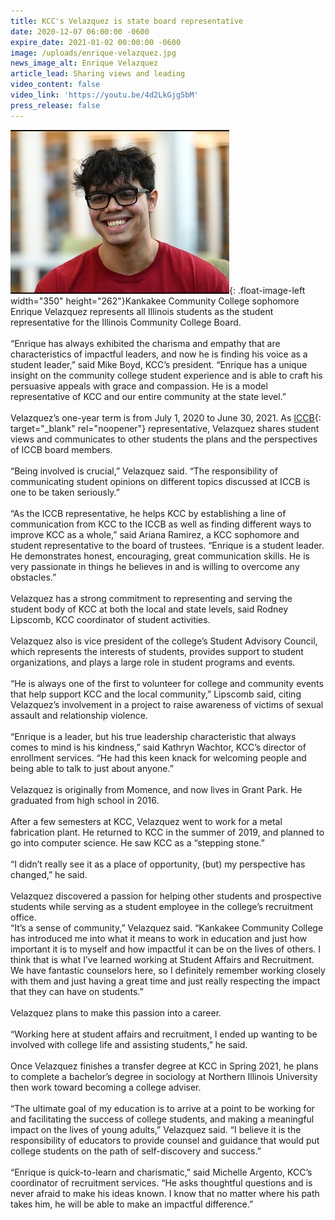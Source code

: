 ```yaml
---
title: KCC's Velazquez is state board representative
date: 2020-12-07 06:00:00 -0600
expire_date: 2021-01-02 00:00:00 -0600
image: /uploads/enrique-velazquez.jpg
news_image_alt: Enrique Velazquez
article_lead: Sharing views and leading
video_content: false
video_link: 'https://youtu.be/4d2LkGjg5bM'
press_release: false
---
```


![](/uploads/enrique-velazquez.jpg){: .float-image-left width="350" height="262"}Kankakee Community College sophomore Enrique Velazquez represents all Illinois students as the student representative for the Illinois Community College Board.<br><br>“Enrique has always exhibited the charisma and empathy that are characteristics of impactful leaders, and now he is finding his voice as a student leader,” said Mike Boyd, KCC’s president. “Enrique has a unique insight on the community college student experience and is able to craft his persuasive appeals with grace and compassion. He is a model representative of KCC and our entire community at the state level.”<br><br>Velazquez’s one-year term is from July 1, 2020 to June 30, 2021. As [ICCB](https://www.iccb.org/iccb/){: target="_blank" rel="noopener"} representative, Velazquez shares student views and communicates to other students the plans and the perspectives of ICCB board members.<br><br>“Being involved is crucial,” Velazquez said. “The responsibility of communicating student opinions on different topics discussed at ICCB is one to be taken seriously.”<br><br>“As the ICCB representative, he helps KCC by establishing a line of communication from KCC to the ICCB as well as finding different ways to improve KCC as a whole,” said Ariana Ramirez, a KCC sophomore and student representative to the board of trustees. “Enrique is a student leader. He demonstrates honest, encouraging, great communication skills. He is very passionate in things he believes in and is willing to overcome any obstacles.”<br><br>Velazquez has a strong commitment to representing and serving the student body of KCC at both the local and state levels, said Rodney Lipscomb, KCC coordinator of student activities.<br><br>Velazquez also is vice president of the college’s Student Advisory Council, which represents the interests of students, provides support to student organizations, and plays a large role in student programs and events.<br><br>“He is always one of the first to volunteer for college and community events that help support KCC and the local community,” Lipscomb said, citing Velazquez’s involvement in a project to raise awareness of victims of sexual assault and relationship violence.<br><br>“Enrique is a leader, but his true leadership characteristic that always comes to mind is his kindness,” said Kathryn Wachtor, KCC’s director of enrollment services. “He had this keen knack for welcoming people and being able to talk to just about anyone.”<br><br>Velazquez is originally from Momence, and now lives in Grant Park. He graduated from high school in 2016.<br><br>After a few semesters at KCC, Velazquez went to work for a metal fabrication plant. He returned to KCC in the summer of 2019, and planned to go into computer science. He saw KCC as a “stepping stone.”<br><br>“I didn’t really see it as a place of opportunity, (but) my perspective has changed,” he said.<br><br>Velazquez discovered a passion for helping other students and prospective students while serving as a student employee in the college’s recruitment office.<br>“It’s a sense of community,” Velazquez said. “Kankakee Community College has introduced me into what it means to work in education and just how important it is to myself and how impactful it can be on the lives of others. I think that is what I’ve learned working at Student Affairs and Recruitment. We have fantastic counselors here, so I definitely remember working closely with them and just having a great time and just really respecting the impact that they can have on students.”<br><br>Velazquez plans to make this passion into a career.<br><br>“Working here at student affairs and recruitment, I ended up wanting to be involved with college life and assisting students,” he said.&nbsp;<br><br>Once Velazquez finishes a transfer degree at KCC in Spring 2021, he plans to complete a bachelor’s degree in sociology at Northern Illinois University then work toward becoming a college adviser.&nbsp;<br><br>“The ultimate goal of my education is to arrive at a point to be working for and facilitating the success of college students, and making a meaningful impact on the lives of young adults,” Velazquez said. “I believe it is the responsibility of educators to provide counsel and guidance that would put college students on the path of self-discovery and success.”<br><br>“Enrique is quick-to-learn and charismatic,” said Michelle Argento, KCC’s coordinator of recruitment services. “He asks thoughtful questions and is never afraid to make his ideas known. I know that no matter where his path takes him, he will be able to make an impactful difference.”